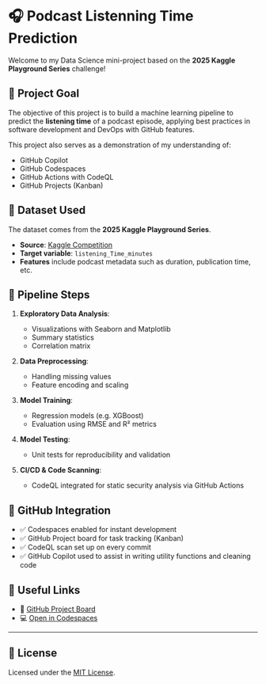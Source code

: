 # 🎧 Podcast Listenning Time Prediction
Welcome to my Data Science mini-project based on the **2025 Kaggle Playground Series** challenge!

## 📌 Project Goal

The objective of this project is to build a machine learning pipeline to predict the **listening time** of a podcast episode, applying best practices in software development and DevOps with GitHub features.

This project also serves as a demonstration of my understanding of:
- GitHub Copilot
- GitHub Codespaces
- GitHub Actions with CodeQL
- GitHub Projects (Kanban)

## 📂 Dataset Used

The dataset comes from the **2025 Kaggle Playground Series**.

- **Source**: [Kaggle Competition](https://www.kaggle.com/competitions/playground-series-s5e4)
- **Target variable**: `listening_Time_minutes`
- **Features** include podcast metadata such as duration, publication time, etc.

## 🔬 Pipeline Steps

1. **Exploratory Data Analysis**:
   - Visualizations with Seaborn and Matplotlib
   - Summary statistics
   - Correlation matrix

2. **Data Preprocessing**:
   - Handling missing values
   - Feature encoding and scaling

3. **Model Training**:
   - Regression models (e.g. XGBoost)
   - Evaluation using RMSE and R² metrics

4. **Model Testing**:
   - Unit tests for reproducibility and validation

5. **CI/CD & Code Scanning**:
   - CodeQL integrated for static security analysis via GitHub Actions

## 🚀 GitHub Integration

- ✅ Codespaces enabled for instant development
- ✅ GitHub Project board for task tracking (Kanban)
- ✅ CodeQL scan set up on every commit
- ✅ GitHub Copilot used to assist in writing utility functions and cleaning code

## 📁 Useful Links

- 🔗 [GitHub Project Board](https://github.com/users/Marie-IPK/projects/6)
- 💻 [Open in Codespaces](https://expert-engine-qwg4x69vjxj34xw4.github.dev/)

---

## 📄 License

Licensed under the [MIT License](LICENSE).
